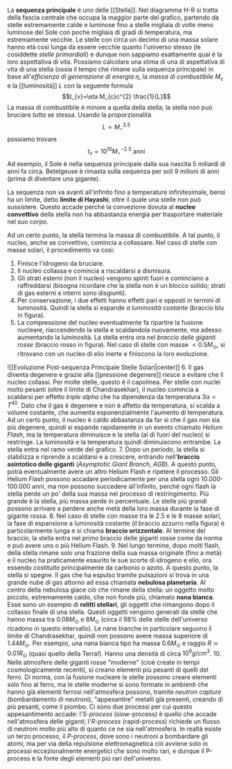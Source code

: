 La **sequenza principale** è uno   delle [[Stella]]. Nel diagramma H-R si tratta della fascia centrale che occupa la maggior parte del grafico, partendo da stelle estremamente calde e luminose fino a stelle migliaia di volte meno luminose del Sole con poche migliaia di gradi di temperatura, ma estremamente vecchie. Le stelle con circa un decimo di una massa solare hanno età così lunga da essere vecchie quanto l'universo stesso (le cosiddette *stelle primordiali*) e dunque non sappiamo esattamente qual è la loro aspettativa di vita. Possiamo calcolare una stima di una di aspettativa di vita di una stella (ossia il tempo che rimane sulla sequenza principale) in base all'*efficienza di generazione di energia* $\eta$, la *massa di combustibile* $M_{c}$ e la [[luminosità]] $L$ con la seguente formula
$$t_{v}=\eta M_{c}c^{2} \frac{1}{L}$$
La massa di combustibile è minore a quella della stella; la stella non può bruciare *tutta* se stessa. Usando la proporzionalità
$$L\propto M_{\star}^{3.5}$$
possiamo trovare
$$t_{v}=10^{10}M_{\star}^{-2.5}\mbox{ anni}$$
Ad esempio, il Sole è nella sequenza principale dalla sua nascita 5 miliardi di anni fa circa. Betelgeuse è rimasta sulla sequenza per soli 9 milioni di anni (prima di diventare una gigante).

La sequenza non va avanti all'infinito fino a temperature infinitesimale, bensì ha un limite, detto **limite di Hayashi**, oltre il quale una stelle non può sussistere. Questo accade perché la convezione dovuta al **nucleo convettivo** della stella non ha abbastanza energia per trasportare materiale nel suo corpo.

Ad un certo punto, la stella termina la massa di combustibile. A tal punto, il nucleo, anche se convettivo, comincia a collassare. Nel caso di stelle con masse solari, il procedimento va così:
1. Finisce l'idrogeno da bruciare.
2. Il nucleo collassa e comincia a riscaldarsi a dismisura.
3. Gli strati esterni (non il nucleo) vengono spinti fuori e cominciano a raffreddarsi (bisogna ricordare che la stella non è un blocco solido; strati di gas esterni e interni sono disgiunti).
4. Per conservazione, i due effetti hanno effetti pari e opposti in termini di luminosità. Quindi la stella si espande *a luminosità costante* (braccio blu in figura).
5. La compressione del nucleo eventualmente fa ripartire la fusione nucleare, riaccendendo la stella e scaldandola nuovamente, ma adesso aumentando la luminosità. La stella entra ora nel *braccio delle giganti rosse* (braccio rosso in figura). Nel caso di stelle con masse $<0.5M_{\odot}$, si ritrovano con un nucleo di elio inerte e finiscono la loro evoluzione.

![[Evoluzione Post-sequenza Principale Stelle Solari|center]]
6. Il gas diventa degenere e grazie alla [[pressione degenere]] riesce a evitare che il nucleo collassi. Per molte stelle, questo è il capolinea. Per stelle con nuclei molto pesanti (oltre il limite di Chandrasekhar), il nucleo comincia a scaldarsi per effetto *triple alpha* che ha dipendenza da temperatura $3\alpha\propto T^{40}$. Dato che il gas è degenere e non è affetto da temperatura, si scalda a volume costante, che aumenta esponenzialmente l'aumento di temperatura. Ad un certo punto, il nucleo è caldo abbastanza da far si che il gas non sia più degenere, quindi si espande rapidamente in un evento chiamato *Helium Flash*, ma la temperatura diminuisce e la stella (al di fuori del nucleo) si restringe. La luminosità e la temperatura quindi diminuiscono entrambe. La stella entra nel ramo verde del grafico.
7. Dopo un periodo, la stella si stabilizza e riprende a scaldarsi e a crescere, entrando nell'**braccio asintotico delle giganti** (*Asymptotic Giant Branch*, *AGB*). A questo punto, potrà eventualmente avere un altro Helium Flash e ripetere il processo. Gli Helium Flash possono accadare periodicamente per una stella ogni 10.000-100.000 anni, ma non possono succedere all'infinito, perché ogni flash la stella perde un po' della sua massa nel processo di restringimento. Più grande è la stella, più massa perde in percentuale. Le stelle più grandi possono arrivare a perdere anche metà della loro massa durante la fase di gigante rossa.
8. Nel caso di stelle con masse tra le 2.5 e le 8 masse solari, la fase di espansione a luminosità costante (il braccio azzurro nella figura) è particolarmente lunga e si chiama **braccio orizzontale**. Al termine del braccio, la stella entra nel primo braccio delle giganti rosse come da norma e può avere uno o più Helium Flash.
9. Nel lungo termine, dopo molti flash, della stella rimane solo una frazione della sua massa originale (fino a metà) e il nucleo ha praticamente esaurito le sue scorte di idrogeno e elio, ora essendo costituito principalmente da carbonio o azoto. A questo punto, la stella si spegne. Il gas che ha espulso tramite pulsazioni si trova in una grande nube di gas attorno ad essa chiamata **nebulosa planetaria**. Al centro della nebulosa giace ciò che rimane della stella: un oggetto molto piccolo, estremamente caldo, che non fonde più, chiamato **nana bianca**. Esse sono un esempio di **relitti stellari**, gli oggetti che rimangono dopo il collasso finale di una stella. Questi oggetti vengono generati da stelle che hanno massa tra $0.08M_{\odot}$ e $8M_{\odot}$ (circa il 98% delle stelle dell'universo ricadono in questo intervallo). Le nane bianche in particolare seguono il limite di Chandrasekhar, quindi non possono avere massa superiore di $1.44M_{\odot}$. Per esempio, una nana bianca tipo ha massa $0.6M_{\odot}$ e raggio $R\simeq0.01R_{\odot}$ (quasi quello della Terra!). Hanno una densità di circa $10^{6}g/cm^{3}$.
10. Nelle atmosfere delle giganti rosse "moderne" (cioè create in tempi cosmologicamente recenti), si creano elementi più pesanti di quelli del ferro. Di norma, con la fusione nucleare le stelle possono creare elementi solo fino al ferro, ma le stelle moderne si sono formate in ambienti che hanno già elementi ferrosi nell'atmosfera possono, tramite *neutron capture* (bombardamento di neutroni), "appesantire" metalli già presenti, creando di più pesanti, come il piombo. Ci sono due processi per cui questo appesantimento accade: l'*S-process* (slow-process) è quello che accade nell'atmosfera delle giganti; l'*R-process* (rapid-process) richiede un flusso di neutroni molto più alto di quanto ce ne sia nell'atmosfera. In realtà esiste un terzo processo, il *P-process*, dove sono i neutroni a bombardare gli atomi, ma per via della repulsione elettromagnetica ciò avviene solo in processi eccezionalmente energetici che sono molto rari, e dunque il P-process è la fonte degli elementi più rari dell'universo.